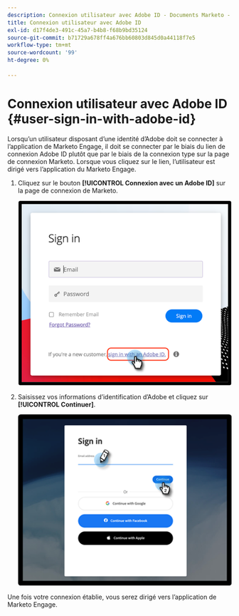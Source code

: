 ```yaml
---
description: Connexion utilisateur avec Adobe ID - Documents Marketo - Documentation du produit
title: Connexion utilisateur avec Adobe ID
exl-id: d17f4de3-491c-45a7-b4b8-f68b9bd35124
source-git-commit: b71729a678ff4a676bb60803d845d0a44118f7e5
workflow-type: tm+mt
source-wordcount: '99'
ht-degree: 0%

---
```


# Connexion utilisateur avec Adobe ID {#user-sign-in-with-adobe-id}

Lorsqu’un utilisateur disposant d’une identité d’Adobe doit se connecter à l’application de Marketo Engage, il doit se connecter par le biais du lien de connexion Adobe ID plutôt que par le biais de la connexion type sur la page de connexion Marketo. Lorsque vous cliquez sur le lien, l’utilisateur est dirigé vers l’application du Marketo Engage.

1. Cliquez sur le bouton **[!UICONTROL Connexion avec un Adobe ID]** sur la page de connexion de Marketo.

   ![](assets/user-sign-in-with-adobe-id-1.png)

1. Saisissez vos informations d’identification d’Adobe et cliquez sur **[!UICONTROL Continuer]**.

   ![](assets/user-sign-in-with-adobe-id-2.png)

Une fois votre connexion établie, vous serez dirigé vers l’application de Marketo Engage.
